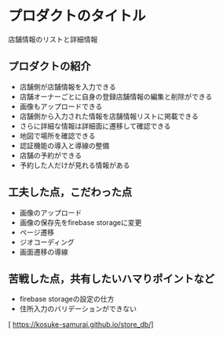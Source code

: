# プロダクトのタイトル
店舗情報のリストと詳細情報

## プロダクトの紹介

- 店舗側が店舗情報を入力できる
- 店舗オーナーごとに自身の登録店舗情報の編集と削除ができる
- 画像もアップロードできる
- 店舗側から入力された情報を店舗情報リストに掲載できる
- さらに詳細な情報は詳細面に遷移して確認できる
- 地図で場所を確認できる
- 認証機能の導入と導線の整備
- 店舗の予約ができる
- 予約した人だけが見れる情報がある

## 工夫した点，こだわった点

- 画像のアップロード
- 画像の保存先をfirebase storageに変更
- ページ遷移
- ジオコーディング
- 画面遷移の導線

## 苦戦した点，共有したいハマりポイントなど

- firebase storageの設定の仕方
- 住所入力のバリデーションができない

[ https://kosuke-samurai.github.io/store_db/]